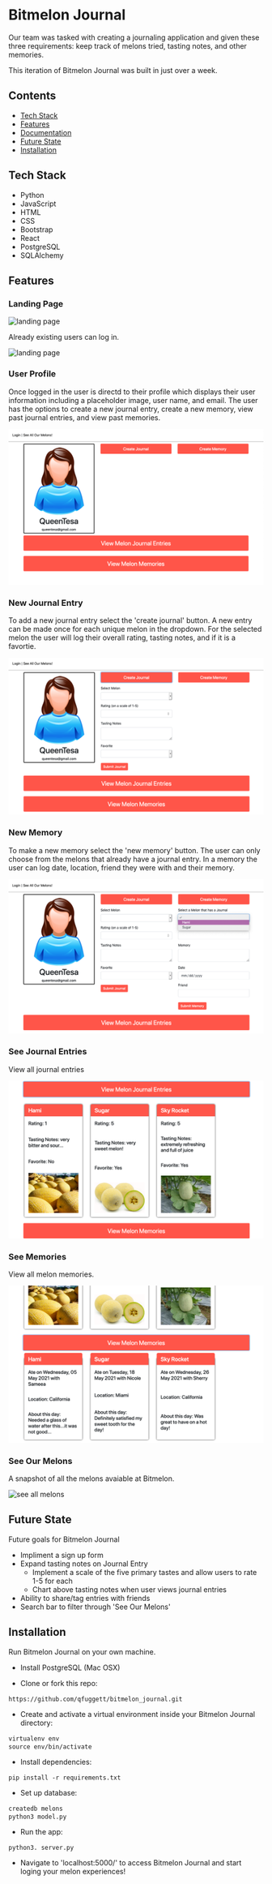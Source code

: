 # Bitmelon Journal

Our team was tasked with creating a journaling application and given these three requirements: keep track of melons tried, tasting notes, and other memories.

This iteration of Bitmelon Journal was built in just over a week.

## Contents

- [Tech Stack](#tech-stack)
- [Features](#features)
- [Documentation](#documentation)
- [Future State](#future)
- [Installation](#installation)

## <a name="tech-stack"></a>Tech Stack

- Python
- JavaScript
- HTML
- CSS
- Bootstrap
- React
- PostgreSQL
- SQLAlchemy

## <a name="features"></a>Features

### Landing Page

![landing page](https://github.com/qfuggett/bitmelon_journal/blob/main/static/img/homepage.png)

Already existing users can log in.

![landing page](https://github.com/qfuggett/bitmelon_journal/blob/main/static/img/login.png)

### User Profile

Once logged in the user is directd to their profile which displays their user information including a placeholder image, user name, and email. The user has the options to create a new journal entry, create a new memory, view past journal entries, and view past memories.

![user profile](https://github.com/qfuggett/bitmelon_journal/blob/main/static/img/user_profile.png)

### New Journal Entry

To add a new journal entry select the 'create journal' button. A new entry can be made once for each unique melon in the dropdown. For the selected melon the user will log their overall rating, tasting notes, and if it is a favortie.

![new journal entry](https://github.com/qfuggett/bitmelon_journal/blob/main/static/img/create_journal.png)

### New Memory

To make a new memory select the 'new memory' button. The user can only choose from the melons that already have a journal entry. In a memory the user can log date, location, friend they were with and their memory.

![new memory](https://github.com/qfuggett/bitmelon_journal/blob/main/static/img/create_memory.png)

### See Journal Entries

View all journal entries

![view journal entries](https://github.com/qfuggett/bitmelon_journal/blob/main/static/img/journals.png)

### See Memories

View all melon memories.

![view memories](https://github.com/qfuggett/bitmelon_journal/blob/main/static/img/memories.png)

### See Our Melons

A snapshot of all the melons avaiable at Bitmelon.

![see all melons](https://github.com/qfuggett/bitmelon_journal/blob/main/static/img/allmelons.png)

## <a name="future"></a>Future State

Future goals for Bitmelon Journal

- Impliment a sign up form
- Expand tasting notes on Journal Entry
  - Implement a scale of the five primary tastes and allow users to rate 1-5 for each
  - Chart above tasting notes when user views journal entries
- Ability to share/tag entries with friends
- Search bar to filter through 'See Our Melons'

## <a name="installation"></a>Installation

Run Bitmelon Journal on your own machine.

- Install PostgreSQL (Mac OSX)

- Clone or fork this repo:

```
https://github.com/qfuggett/bitmelon_journal.git
```

- Create and activate a virtual environment inside your Bitmelon Journal directory:

```
virtualenv env
source env/bin/activate
```

- Install dependencies:

```
pip install -r requirements.txt
```

- Set up database:

```
createdb melons
python3 model.py
```

- Run the app:

```
python3. server.py
```

- Navigate to 'localhost:5000/' to access Bitmelon Journal and start loging your melon experiences!
